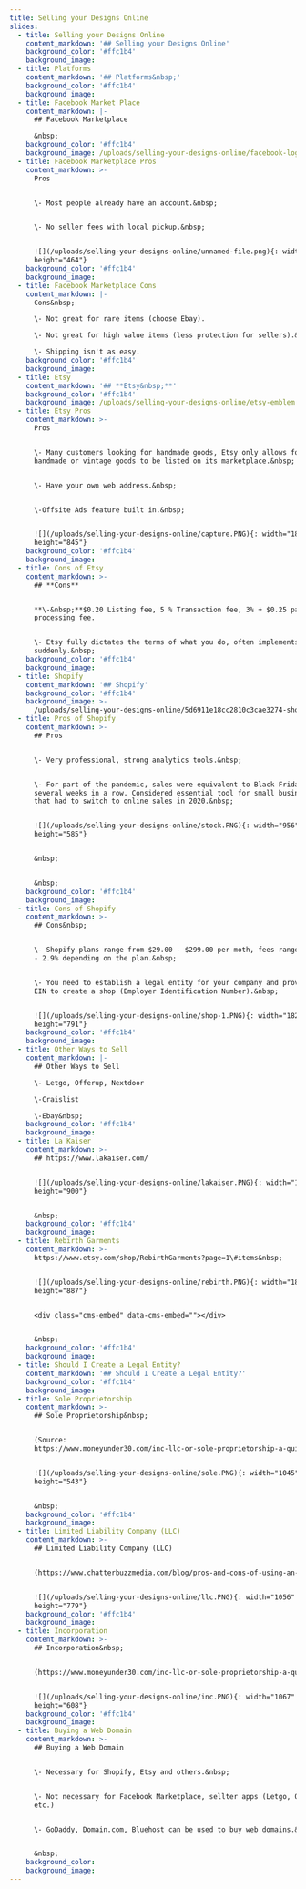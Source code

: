 ```yaml
---
title: Selling your Designs Online
slides:
  - title: Selling your Designs Online
    content_markdown: '## Selling your Designs Online'
    background_color: '#ffc1b4'
    background_image:
  - title: Platforms
    content_markdown: '## Platforms&nbsp;'
    background_color: '#ffc1b4'
    background_image:
  - title: Facebook Market Place
    content_markdown: |-
      ## Facebook Marketplace

      &nbsp;
    background_color: '#ffc1b4'
    background_image: /uploads/selling-your-designs-online/facebook-logo.png
  - title: Facebook Marketplace Pros
    content_markdown: >-
      Pros


      \- Most people already have an account.&nbsp;


      \- No seller fees with local pickup.&nbsp;


      ![](/uploads/selling-your-designs-online/unnamed-file.png){: width="730"
      height="464"}
    background_color: '#ffc1b4'
    background_image:
  - title: Facebook Marketplace Cons
    content_markdown: |-
      Cons&nbsp;

      \- Not great for rare items (choose Ebay).

      \- Not great for high value items (less protection for sellers).&nbsp;

      \- Shipping isn't as easy.
    background_color: '#ffc1b4'
    background_image:
  - title: Etsy
    content_markdown: '## **Etsy&nbsp;**'
    background_color: '#ffc1b4'
    background_image: /uploads/selling-your-designs-online/etsy-emblem.jpg
  - title: Etsy Pros
    content_markdown: >-
      Pros


      \- Many customers looking for handmade goods, Etsy only allows for
      handmade or vintage goods to be listed on its marketplace.&nbsp;


      \- Have your own web address.&nbsp;


      \-Offsite Ads feature built in.&nbsp;


      ![](/uploads/selling-your-designs-online/capture.PNG){: width="1810"
      height="845"}
    background_color: '#ffc1b4'
    background_image:
  - title: Cons of Etsy
    content_markdown: >-
      ## **Cons**


      **\-&nbsp;**$0.20 Listing fee, 5 % Transaction fee, 3% + $0.25 payment
      processing fee.


      \- Etsy fully dictates the terms of what you do, often implements changes
      suddenly.&nbsp;
    background_color: '#ffc1b4'
    background_image:
  - title: Shopify
    content_markdown: '## Shopify'
    background_color: '#ffc1b4'
    background_image: >-
      /uploads/selling-your-designs-online/5d6911e18cc2810c3cae3274-shopify-logo-600x600.jpg
  - title: Pros of Shopify
    content_markdown: >-
      ## Pros


      \- Very professional, strong analytics tools.&nbsp;


      \- For part of the pandemic, sales were equivalent to Black Friday for
      several weeks in a row. Considered essential tool for small businesses
      that had to switch to online sales in 2020.&nbsp;


      ![](/uploads/selling-your-designs-online/stock.PNG){: width="956"
      height="585"}


      &nbsp;


      &nbsp;
    background_color: '#ffc1b4'
    background_image:
  - title: Cons of Shopify
    content_markdown: >-
      ## Cons&nbsp;


      \- Shopify plans range from $29.00 - $299.00 per moth, fees range from .5%
      - 2.9% depending on the plan.&nbsp;


      \- You need to establish a legal entity for your company and provide an
      EIN to create a shop (Employer Identification Number).&nbsp;


      ![](/uploads/selling-your-designs-online/shop-1.PNG){: width="1826"
      height="791"}
    background_color: '#ffc1b4'
    background_image:
  - title: Other Ways to Sell
    content_markdown: |-
      ## Other Ways to Sell

      \- Letgo, Offerup, Nextdoor

      \-Craislist

      \-Ebay&nbsp;
    background_color: '#ffc1b4'
    background_image:
  - title: La Kaiser
    content_markdown: >-
      ## https://www.lakaiser.com/


      ![](/uploads/selling-your-designs-online/lakaiser.PNG){: width="1892"
      height="900"}


      &nbsp;
    background_color: '#ffc1b4'
    background_image:
  - title: Rebirth Garments
    content_markdown: >-
      https://www.etsy.com/shop/RebirthGarments?page=1\#items&nbsp;


      ![](/uploads/selling-your-designs-online/rebirth.PNG){: width="1875"
      height="887"}


      <div class="cms-embed" data-cms-embed=""></div>


      &nbsp;
    background_color: '#ffc1b4'
    background_image:
  - title: Should I Create a Legal Entity?
    content_markdown: '## Should I Create a Legal Entity?'
    background_color: '#ffc1b4'
    background_image:
  - title: Sole Proprietorship
    content_markdown: >-
      ## Sole Proprietorship&nbsp;


      (Source:
      https://www.moneyunder30.com/inc-llc-or-sole-proprietorship-a-quick-guide-to-business-structures-for-young-entrepreneurs)


      ![](/uploads/selling-your-designs-online/sole.PNG){: width="1045"
      height="543"}


      &nbsp;
    background_color: '#ffc1b4'
    background_image:
  - title: Limited Liability Company (LLC)
    content_markdown: >-
      ## Limited Liability Company (LLC)


      (https://www.chatterbuzzmedia.com/blog/pros-and-cons-of-using-an-etsy-platform-for-your-online-business/)


      ![](/uploads/selling-your-designs-online/llc.PNG){: width="1056"
      height="779"}
    background_color: '#ffc1b4'
    background_image:
  - title: Incorporation
    content_markdown: >-
      ## Incorporation&nbsp;


      (https://www.moneyunder30.com/inc-llc-or-sole-proprietorship-a-quick-guide-to-business-structures-for-young-entrepreneurs)


      ![](/uploads/selling-your-designs-online/inc.PNG){: width="1067"
      height="608"}
    background_color: '#ffc1b4'
    background_image:
  - title: Buying a Web Domain
    content_markdown: >-
      ## Buying a Web Domain


      \- Necessary for Shopify, Etsy and others.&nbsp;


      \- Not necessary for Facebook Marketplace, sellter apps (Letgo, Offerup,
      etc.)


      \- GoDaddy, Domain.com, Bluehost can be used to buy web domains.&nbsp;


      &nbsp;
    background_color:
    background_image:
---
```


